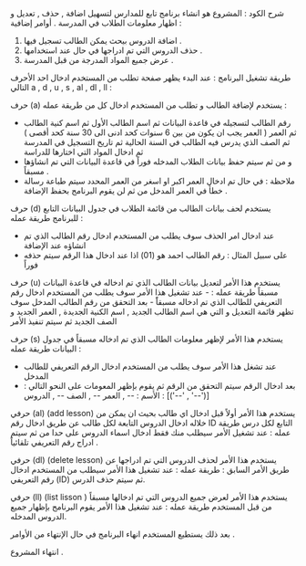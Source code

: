 شرح الكود : 
المشروع هو انشاء برنامج تابع للمدارس لتسهيل اضافة , حذف , تعديل و اظهار معلومات الطلاب في المدرسة .
أوامر إضافية : 
1. اضافة الدروس بيحث يمكن الطالب تسجيل فيها .
2. حذف الدروس التي تم ادراجها في حال عند استخدامها .
3. عرض جميع المواد المدرجة من قبل المدرسة .
   
طريقة تشغيل البرنامج : 
عند البدء يظهر صفحة تطلب من المستخدم ادخال احد الأحرف التالي a , d , u , s , al , dl , ll :

حرف (a) يستخدم لإضافة الطالب و تطلب من المستخدم ادخال كل من
طريقة عمله :
- رقم الطالب لتسجيله في قاعدة البيانات ثم اسم الطالب الأول ثم اسم كنية الطالب ثم العمر ( العمر يجب ان يكون من بين 6 سنوات كحد ادنى الى 30 سنة كحد أقصى ) ثم الصف الذي يدرس فيه الطالب في السنة الحالية ثم تاريخ التسجيل في المدرسة ثم ادخال المواد التي اختارها للدراسة
- و من ثم سيتم حفظ بيانات الطلاب المدخله فوراً في قاعدة البيانات التي تم انشاؤها مسبقاً .
- ملاحظة : في حال تم ادخال العمر اكبر او اسغر من العمر المحدد سيتم طباعة رسالة خطأ في العمر المدخل من ثم لن يقوم البرنامج بحفظ الإضافة .

حرف (d) يستخدم لحف بيانات الطالب من قائمة الطلاب في جدول البيانات التابع للبرنامج
  طريقة عمله :
  - عند ادخال امر الحذف سوف يطلب من المستخدم ادخال رقم الطالب الذي تم انشاؤه عند الإضافة
  - على سبيل المثال :
    رقم الطالب احمد هو (01) اذا عند ادخال هذا الرقم سيتم حذفه فوراً

حرف (u) يستخدم هذا الأمر لتعديل بيانات الطالب الذي تم ادخاله في قاعدة البيانات مسبقاً
    طريقة عمله :
    - عند تشغيل هذا الأمر سوف يطلب من المستخدم ادخال رقم التعريفي للطالب الذي تم ادخاله مسبقاًَ
    - بعد التحقق من رقم الطالب المدخل سوف تظهر قائمة التعديل و التي هي اسم الطالب الجديد ,  اسم الكنية الجديدة , العمر الجديد و الصف الجديد ثم سيتم تنفيذ الأمر

حرف (s) يستخدم هذا الأمر لإظهر معلومات الطالب الذي تم ادخاله مسبقاً في جدول البيانات
  طريقة عمله :
  - عند تشغل هذا الأمر سوف يطلب من المستخدم ادخال الرقم التعريفي للطالب المدخل
  - بعد ادخال الرقم سيتم التحقق من الرقم ثم يقوم بإظهر المعومات على النحو التالي :
  الأسم : -- , العمر -- , الصف -- , الدروس : [('--' , '--')]

حرفي (al) (add lesson)  يستخدم هذا الأمر أولاً قبل ادخال اي طالب بحيث ان يمكن من خلاله ادخال الدروس التابعة لكل طالب عن طريق ادخال رقم ID التابع لكل درس
طريقة عمله : 
عند تشغيل الأمر سيطلب منك فقط ادخال اسماء الدروس على حدا من ثم سيتم ادراج رقم التعريفي تلقائياً . 

حرفي (dl) (delete lesson) يستخدم هذا الأمر لحذف الدروس التي تم ادراجها عن طريق الأمر السابق :
طريقة عمله :
عند تشغيل هذا الأمر سيطلب من المستخدم ادخال رقم التعريفي (ID) ثم سيتم حذف الدرس.

حرفي (ll) (list lisson ) يستخدم هذا الأمر لعرض جميع الدروس التي تم ادخالها مسبقاً من قبل المستخدم 
طريقة عمله :
عند تشغيل هذا الأمر يقوم البرنامج بإظهار جميع الدروس المدخله.

بعد ذلك يستطيع المستخدم انهاء البرنامج في حال الإنتهاء من الأوامر .

انتهاء المشروع .
